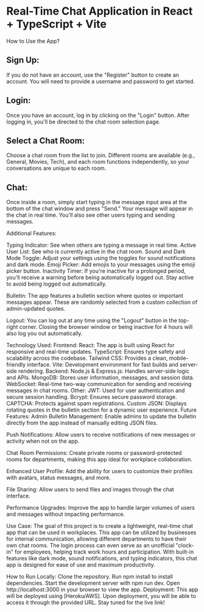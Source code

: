 # Real-Time Chat Application in React + TypeScript + Vite

How to Use the App?

## Sign Up:
If you do not have an account, use the "Register" button to create an account. You will need to provide a username and password to get started.

## Login:
Once you have an account, log in by clicking on the "Login" button. After logging in, you'll be directed to the chat room selection page.

## Select a Chat Room:
Choose a chat room from the list to join. Different rooms are available (e.g., General, Movies, Tech), and each room functions independently, so your conversations are unique to each room.

## Chat:
Once inside a room, simply start typing in the message input area at the bottom of the chat window and press "Send." Your message will appear in the chat in real time. You'll also see other users typing and sending messages.

Additional Features:

Typing Indicator: See when others are typing a message in real time.
Active User List: See who is currently active in the chat room.
Sound and Dark Mode Toggle: Adjust your settings using the toggles for sound notifications and dark mode.
Emoji Picker: Add emojis to your messages using the emoji picker button.
Inactivity Timer:
If you're inactive for a prolonged period, you'll receive a warning before being automatically logged out. Stay active to avoid being logged out automatically.

Bulletin:
The app features a bulletin section where quotes or important messages appear. These are randomly selected from a custom collection of admin-updated quotes.

Logout:
You can log out at any time using the "Logout" button in the top-right corner. Closing the browser window or being inactive for 4 hours will also log you out automatically.

Technology Used:
Frontend:
React: The app is built using React for responsive and real-time updates.
TypeScript: Ensures type safety and scalability across the codebase.
Tailwind CSS: Provides a clean, mobile-friendly interface.
Vite: Development environment for fast builds and server-side rendering.
Backend:
Node.js & Express.js: Handles server-side logic and APIs.
MongoDB: Stores user information, messages, and session data.
WebSocket: Real-time two-way communication for sending and receiving messages in chat rooms.
Other:
JWT: Used for user authentication and secure session handling.
Bcrypt: Ensures secure password storage.
CAPTCHA: Protects against spam registrations.
Custom JSON: Displays rotating quotes in the bulletin section for a dynamic user experience.
Future Features:
Admin Bulletin Management:
Enable admins to update the bulletin directly from the app instead of manually editing JSON files.

Push Notifications:
Allow users to receive notifications of new messages or activity when not on the app.

Chat Room Permissions:
Create private rooms or password-protected rooms for departments, making this app ideal for workplace collaboration.

Enhanced User Profile:
Add the ability for users to customize their profiles with avatars, status messages, and more.

File Sharing:
Allow users to send files and images through the chat interface.

Performance Upgrades:
Improve the app to handle larger volumes of users and messages without impacting performance.

Use Case:
The goal of this project is to create a lightweight, real-time chat app that can be used in workplaces. This app can be utilized by businesses for internal communication, allowing different departments to have their own chat rooms. The login process can even serve as an unofficial "clock-in" for employees, helping track work hours and participation. With built-in features like dark mode, sound notifications, and typing indicators, this chat app is designed for ease of use and maximum productivity.

How to Run Locally:
Clone the repository.
Run npm install to install dependencies.
Start the development server with npm run dev.
Open http://localhost:3000 in your browser to view the app.
Deployment:
This app will be deployed using [Heroku/AWS]. Upon deployment, you will be able to access it through the provided URL. Stay tuned for the live link!